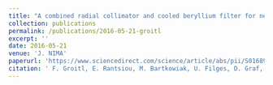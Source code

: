 ```yaml
---
title: "A combined radial collimator and cooled beryllium filter for neutron scattering"
collection: publications
permalink: /publications/2016-05-21-groitl
excerpt: ''
date: 2016-05-21
venue: 'J. NIMA'
paperurl: 'https://www.sciencedirect.com/science/article/abs/pii/S0168900216002321?via%3Dihub'
citation: ' F. Groitl, E. Rantsiou, M. Bartkowiak, U. Filges, D. Graf, C. Niedermayer, C. Rüegg,d, H. M. Rønnow (2018); <i>J. NIMA </i>; 819.'
---
```

